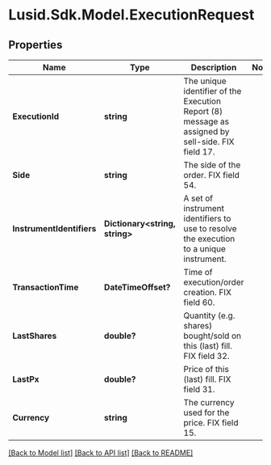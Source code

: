 
# Lusid.Sdk.Model.ExecutionRequest

## Properties

Name | Type | Description | Notes
------------ | ------------- | ------------- | -------------
**ExecutionId** | **string** | The unique identifier of the Execution Report (8) message as assigned by sell-side. FIX field 17. | 
**Side** | **string** | The side of the order. FIX field 54. | 
**InstrumentIdentifiers** | **Dictionary&lt;string, string&gt;** | A set of instrument identifiers to use to resolve the execution to a unique instrument. | 
**TransactionTime** | **DateTimeOffset?** | Time of execution/order creation. FIX field 60. | 
**LastShares** | **double?** | Quantity (e.g. shares) bought/sold on this (last) fill. FIX field 32. | 
**LastPx** | **double?** | Price of this (last) fill. FIX field 31. | 
**Currency** | **string** | The currency used for the price. FIX field 15. | 

[[Back to Model list]](../README.md#documentation-for-models)
[[Back to API list]](../README.md#documentation-for-api-endpoints)
[[Back to README]](../README.md)

